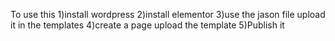 To use this 
1)install wordpress 
2)install elementor 
3)use the jason file upload it in the templates
4)create a page upload the template 
5)Publish it
